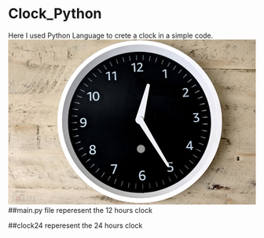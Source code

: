 # Clock_Python
Here I used Python  Language to crete a clock in a simple code.
<img src="clock.jpg"> </a>
##main.py file reperesent the 12 hours clock

##clock24 reperesent the 24 hours clock 
